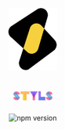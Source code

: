<p align="center">
<img src="./docs/src/favicon.svg" alt="styls" style="width:100px;margin:10px 10px 30px 10px">
<br/>
<img src="./styls.svg" alt="styls" style="width:80px;margin:10px">
</p>

<p align="center">
    <img src="https://codecov.io/gh/l-zoy/styls/branch/main/graph/badge.svg?token=DAETCWW98B" alt="npm version" />
</p>
